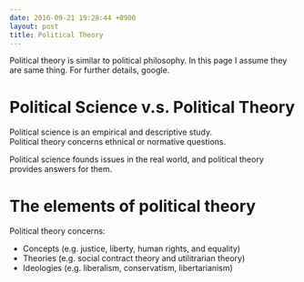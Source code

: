 ```yaml
---
date: 2016-09-21 19:28:44 +0900
layout: post
title: Political Theory
---
```

Political theory is similar to political philosophy. In this page I assume they
are same thing. For further details, google.

# Political Science v.s. Political Theory
Political science is an empirical and descriptive study.  
Political theory concerns ethnical or normative questions.

Political science founds issues in the real world, and political theory provides
answers for them.

# The elements of political theory

Political theory concerns:

* Concepts (e.g. justice, liberty, human rights, and equality)
* Theories (e.g. social contract theory and utilitrarian theory)
* Ideologies (e.g. liberalism, conservatism, libertarianism)
